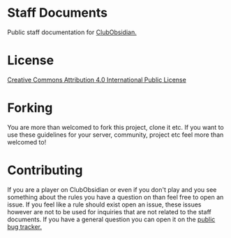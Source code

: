# Staff Documents
Public staff documentation for [ClubObsidian.](http://www.clubobsidian.com)


# License
[Creative Commons Attribution 4.0 International Public License](LICENSE)

# Forking
You are more than welcomed to fork this project, clone it etc.
If you want to use these guidelines for your server, community, project etc feel more than welcomed to!

# Contributing
If you are a player on ClubObsidian or even if you don't play and you see something about the rules you have a question on than feel free to open an issue. If you feel like a rule should exist open an issue, these issues however are not to be used for inquiries that are not related to the staff documents. If you have a general question you can open it on the [public bug tracker.](https://github.com/ClubObsidian/ClubObsidian)
